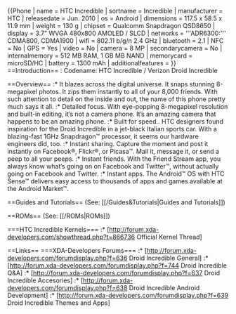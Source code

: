 {{Phone
| name               = HTC Incredible
| sortname           = Incredible
| manufacturer       = HTC
| releasedate        = Jun. 2010
| os                 = Android
| dimensions         = 117.5 x 58.5 x 11.9 mm
| weight             = 130 g
| chipset            = Qualcomm Snapdragon QSD8650
| display            = 3.7" WVGA 480x800 AMOLED / SLCD
| networks           = '''ADR6300:''' CDMA800, CDMA1900
| wifi               = 802.11 b/g/n 2.4 GHz
| bluetooth          = 2.1
| NFC                = No
| GPS                = Yes
| video              = No
| camera             = 8 MP
| secondarycamera    = No
| internalmemory     = 512 MB RAM, 1 GB MB NAND
| memorycard         = microSD/HC
| battery            = 1300 mAh
| additionalfeatures = 
}}
==Introduction==
: Codename: HTC Incredible / Verizon Droid Incredible

==Overview==
:* It blazes across the digital universe. It snaps stunning 8-megapixel photos. It zips them instantly to all of your 8,000 friends. With such attention to detail on the inside and out, the name of this phone pretty much says it all.
:* Detailed focus. With eye-popping 8-megapixel resolution and built-in editing, it’s not a camera phone. It’s an amazing camera that happens to be an amazing phone. 
:* Built for speed.. HTC designers found inspiration for the Droid Incredible in a jet-black Italian sports car. With a blazing-fast 1GHz Snapdragon™ processor, it seems our hardware engineers did, too. 
:* Instant sharing. Capture the moment and post it instantly on Facebook®, Flickr®, or Picasa™. Mail it, message it, or send a peep to all your peeps. 
:* Instant friends. With the Friend Stream app, you always know what’s going on on Facebook and Twitter™, without actually going on Facebook and Twitter. 
:* Instant apps. The Android™ OS with HTC Sense™ delivers easy access to thousands of apps and games available at the Android Market™.

==Guides and Tutorials==
(See: [[/Guides&Tutorials|Guides and Tutorials]])

==ROMs==
(See: [[/ROMs|ROMs]])

===HTC Incredible Kernels===
:* [http://forum.xda-developers.com/showthread.php?t=866736 Official Kernel Thread]

==Links==
===XDA-Developers Forums===
:* [http://forum.xda-developers.com/forumdisplay.php?f=636 Droid Incredible General]
:* [http://forum.xda-developers.com/forumdisplay.php?f=744 Droid Incredible Q&A]
:* [http://forum.xda-developers.com/forumdisplay.php?f=637 Droid Incredible Accesories]
:* [http://forum.xda-developers.com/forumdisplay.php?f=638 Droid Incredible Android Development]
:* [http://forum.xda-developers.com/forumdisplay.php?f=639 Droid Incredible Themes and Apps]
